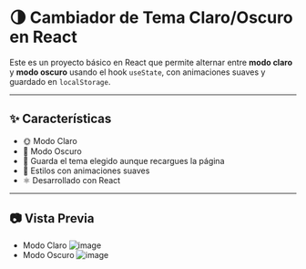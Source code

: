 # 🌗 Cambiador de Tema Claro/Oscuro en React

Este es un proyecto básico en React que permite alternar entre **modo claro** y **modo oscuro** usando el hook `useState`, con animaciones suaves y guardado en `localStorage`.

---

## ✨ Características

- 🌞 Modo Claro
- 🌙 Modo Oscuro
- 💾 Guarda el tema elegido aunque recargues la página
- 🎨 Estilos con animaciones suaves
- ⚛️ Desarrollado con React

---

## 📷 Vista Previa
- Modo Claro
![image](https://github.com/user-attachments/assets/2db8e8f6-870d-49ef-88ff-cb6bf6eec73f)
- Modo Oscuro
![image](https://github.com/user-attachments/assets/70602521-d152-497e-821c-f42ec34af20c)
